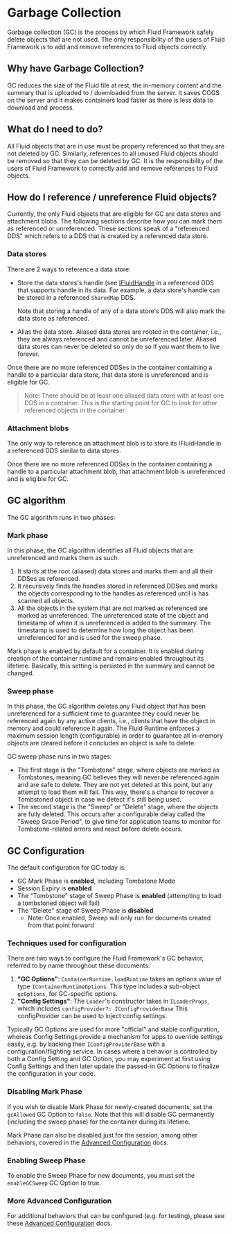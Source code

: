 # Garbage Collection

Garbage collection (GC) is the process by which Fluid Framework safely delete objects that are not used. The only responsibility of the users of Fluid Framework is to add and remove references to Fluid objects correctly.

## Why have Garbage Collection?

GC reduces the size of the Fluid file at rest, the in-memory content and the summary that is uploaded to / downloaded from the server. It saves COGS on the server and it makes containers load faster as there is less data to download and process.

## What do I need to do?

All Fluid objects that are in use must be properly referenced so that they are not deleted by GC. Similarly, references to all unused Fluid objects should be removed so that they can be deleted by GC. It is the responsibility of the users of Fluid Framework to correctly add and remove references to Fluid objects.

## How do I reference / unreference Fluid objects?

Currently, the only Fluid objects that are eligible for GC are data stores and attachment blobs. The following sections describe how you can mark them as referenced or unreferenced. These sections speak of a "referenced DDS" which refers to a DDS that is created by a referenced data store.

### Data stores

There are 2 ways to reference a data store:

-   Store the data stores's handle (see [IFluidHandle](../../../../../packages/common/core-interfaces/src/handles.ts) in a referenced DDS that supports handle in its data. For example, a data store's handle can be stored in a referenced `SharedMap` DDS.

    Note that storing a handle of any of a data store's DDS will also mark the data store as referenced.

-   Alias the data store. Aliased data stores are rooted in the container, i.e., they are always referenced and cannot be unreferenced later. Aliased data stores can never be deleted so only do so if you want them to live forever.

Once there are no more referenced DDSes in the container containing a handle to a particular data store, that data store is unreferenced and is eligible for GC.

> Note: There should be at least one aliased data store with at least one DDS in a container. This is the starting point for GC to look for other referenced objects in the container.

### Attachment blobs

The only way to reference an attachment blob is to store its IFluidHandle in a referenced DDS similar to data stores.

Once there are no more referenced DDSes in the container containing a handle to a particular attachment blob, that attachment blob is unreferenced and is eligible for GC.

## GC algorithm

The GC algorithm runs in two phases:

### Mark phase

In this phase, the GC algorithm identifies all Fluid objects that are unreferenced and marks them as such:

1. It starts at the root (aliased) data stores and marks them and all their DDSes as referenced.
2. It recursively finds the handles stored in referenced DDSes and marks the objects corresponding to the handles as referenced until is has scanned all objects.
3. All the objects in the system that are not marked as referenced are marked as unreferenced. The unreferenced state of the object and timestamp of when it is unreferenced is added to the summary. The timestamp is used to determine how long the object has been unreferenced for and is used for the sweep phase.

Mark phase is enabled by default for a container. It is enabled during creation of the container runtime and remains enabled throughout its lifetime. Basically, this setting is persisted in the summary and cannot be changed.

### Sweep phase

In this phase, the GC algorithm deletes any Fluid object that has been unreferenced for a sufficient time to guarantee
they could never be referenced again by any active clients, i.e., clients that have the object in memory and could reference it again.
The Fluid Runtime enforces a maximum session length (configurable) in order to guarantee all in-memory objects are cleared before
it concludes an object is safe to delete.

GC sweep phase runs in two stages:

-   The first stage is the "Tombstone" stage, where objects are marked as Tombstones, meaning GC believes they will
    never be referenced again and are safe to delete. They are not yet deleted at this point, but any attempt to
    load them will fail. This way, there's a chance to recover a Tombstoned object in case we detect it's still being used.
-   The second stage is the "Sweep" or "Delete" stage, where the objects are fully deleted.
    This occurs after a configurable delay called the "Sweep Grace Period", to give time for application teams
    to monitor for Tombstone-related errors and react before delete occurs.

## GC Configuration

The default configuration for GC today is:

-   GC Mark Phase is **enabled**, including Tombstone Mode
-   Session Expiry is **enabled**
-   The "Tombstone" stage of Sweep Phase is **enabled** (attempting to load a tombstoned object will fail)
-   The "Delete" stage of Sweep Phase is **disabled**
    -   Note: Once enabled, Sweep will only run for documents created from that point forward

### Techniques used for configuration

There are two ways to configure the Fluid Framework's GC behavior, referred to by name throughout these documents:

1.  **"GC Options"**: `ContainerRuntime.loadRuntime` takes an options value of type `IContainerRuntimeOptions`.
    This type includes a sub-object `gcOptions`, for GC-specific options.
2.  **"Config Settings"**: The `Loader`'s constructor takes in `ILoaderProps`, which includes `configProvider?: IConfigProviderBase`
    This configProvider can be used to inject config settings.

Typically GC Options are used for more "official" and stable configuration, whereas Config Settings provide a mechanism
for apps to override settings easily, e.g. by backing their `IConfigProviderBase` with a configuration/flighting service.
In cases where a behavior is controlled by both a Config Setting and GC Option, you may experiment at first using Config Settings
and then later update the passed-in GC Options to finalize the configuration in your code.

### Disabling Mark Phase

If you wish to disable Mark Phase for newly-created documents, set the `gcAllowed` GC Option to `false`.
Note that this will disable GC permanently (including the sweep phase) for the container during its lifetime.

Mark Phase can also be disabled just for the session, among other behaviors,
covered in the [Advanced Configuration](./gcEarlyAdoption.md#more-advanced-configurations) docs.

### Enabling Sweep Phase

To enable the Sweep Phase for new documents, you must set the `enableGCSweep` GC Option to true.

### More Advanced Configuration

For additional behaviors that can be configured (e.g. for testing), please see these
[Advanced Configuration](./gcEarlyAdoption.md#more-advanced-configurations) docs.
